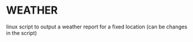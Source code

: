 # WEATHER
linux script to output a weather report for a fixed location (can be changes in the script)
